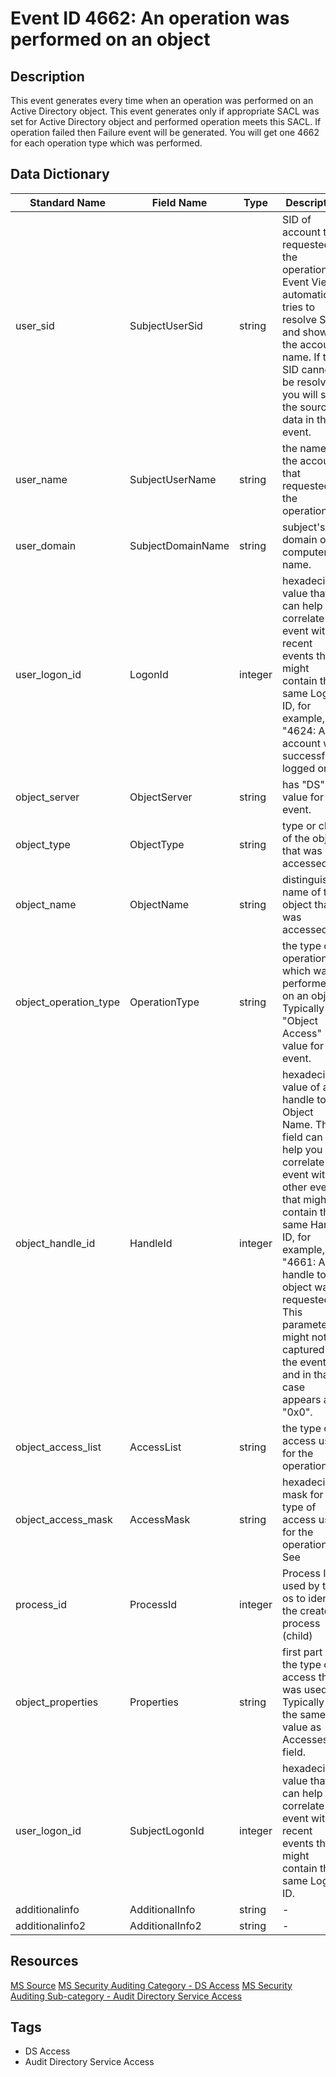 # Event ID 4662: An operation was performed on an object

## Description
This event generates every time when an operation was performed on an Active Directory object. This event generates only if appropriate SACL was set for Active Directory object and performed operation meets this SACL. If operation failed then Failure event will be generated. You will get one 4662 for each operation type which was performed.

## Data Dictionary
|Standard Name|Field Name|Type|Description|Sample Value|
|---|---|---|---|---|
|user_sid|SubjectUserSid|string|SID of account that requested the operation. Event Viewer automatically tries to resolve SIDs and show the account name. If the SID cannot be resolved, you will see the source data in the event.|S-1-5-21-3457937927-2839227994-823803824-1104|
|user_name|SubjectUserName|string|the name of the account that requested the operation.|dadmin|
|user_domain|SubjectDomainName|string|subject's domain or computer name.|CONTOSO|
|user_logon_id|LogonId|integer|hexadecimal value that can help you correlate this event with recent events that might contain the same Logon ID, for example, "4624: An account was successfully logged on."|0x35867|
|object_server|ObjectServer|string|has "DS" value for this event.|DS|
|object_type|ObjectType|string|type or class of the object that was accessed.|%{bf967a86-0de6-11d0-a285-00aa003049e2}|
|object_name|ObjectName|string|distinguished name of the object that was accessed.|%{38b3d2e6-9948-4dc1-ae90-1605d5eab9a2}|
|object_operation_type|OperationType|string|the type of operation which was performed on an object. Typically has "Object Access" value for this event.|Object Access|
|object_handle_id|HandleId|integer|hexadecimal value of a handle to Object Name. This field can help you correlate this event with other events that might contain the same Handle ID, for example, "4661: A handle to an object was requested." This parameter might not be captured in the event, and in that case appears as "0x0".|0x0|
|object_access_list|AccessList|string|the type of access used for the operation.|%%1537|
|object_access_mask|AccessMask|string|hexadecimal mask for the type of access used for the operation. See|0x10000|
|process_id|ProcessId|integer|Process ID used by the os to identify the created process (child)|4756|
|object_properties|Properties|string|first part is the type of access that was used. Typically has the same value as Accesses field.|%%1537 {bf967a86-0de6-11d0-a285-00aa003049e2}|
|user_logon_id|SubjectLogonId|integer|hexadecimal value that can help you correlate this event with recent events that might contain the same Logon ID.|0x2e80c|
|additionalinfo|AdditionalInfo|string|-|-|
|additionalinfo2|AdditionalInfo2|string|-|-|

## Resources
[MS Source](https://github.com/MicrosoftDocs/windows-itpro-docs/blob/master/windows/security/threat-protection/auditing/event-4662.md)
[MS Security Auditing Category - DS Access](https://docs.microsoft.com/en-us/windows/security/threat-protection/auditing/advanced-security-audit-policy-settings#ds-access)
[MS Security Auditing Sub-category - Audit Directory Service Access](https://github.com/MicrosoftDocs/windows-itpro-docs/tree/master/windows/security/threat-protection/auditing/audit-directory-service-access.md)

## Tags
* DS Access
* Audit Directory Service Access